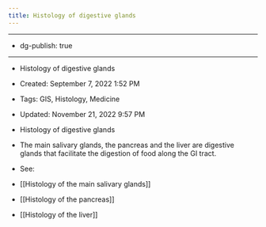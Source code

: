 ```yaml
---
title: Histology of digestive glands
---
```


- --

- dg-publish: true

- --

- Histology of digestive glands

- Created: September 7, 2022 1:52 PM

- Tags: GIS, Histology, Medicine

- Updated: November 21, 2022 9:57 PM

- Histology of digestive glands

- The main salivary glands, the pancreas and the liver are digestive glands that facilitate the digestion of food along the GI tract.

- See: 

- [[Histology of the main salivary glands]]

- [[Histology of the pancreas]]

- [[Histology of the liver]]
